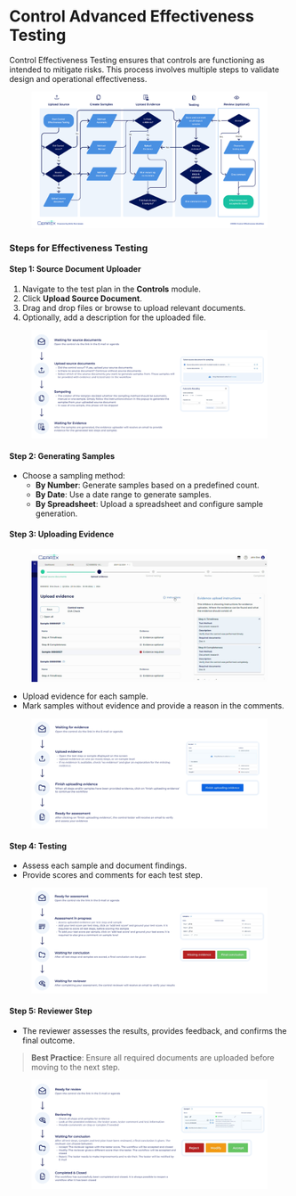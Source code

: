 # Control Advanced Effectiveness Testing

Control Effectiveness Testing ensures that controls are functioning as intended to mitigate risks. This process involves multiple steps to validate design and operational effectiveness.

<figure><img src="../../../.gitbook/assets/Control Effectiveness Workflow V5.jpg" alt=""><figcaption></figcaption></figure>

### Steps for Effectiveness Testing

#### Step 1: Source Document Uploader

1. Navigate to the test plan in the **Controls** module.
2. Click **Upload Source Document**.
3. Drag and drop files or browse to upload relevant documents.
4. Optionally, add a description for the uploaded file.

<figure><img src="../../../.gitbook/assets/image (2) (1) (1).png" alt=""><figcaption></figcaption></figure>

#### Step 2: Generating Samples

* Choose a sampling method:
  * **By Number**: Generate samples based on a predefined count.
  * **By Date**: Use a date range to generate samples.
  * **By Spreadsheet**: Upload a spreadsheet and configure sample generation.

#### Step 3: Uploading Evidence

<figure><img src="../../../.gitbook/assets/upload_evidence_page_screenshot_2.jpg" alt=""><figcaption></figcaption></figure>

* Upload evidence for each sample.
* Mark samples without evidence and provide a reason in the comments.

<figure><img src="../../../.gitbook/assets/image (1) (1) (1) (1) (1) (1) (1) (1) (1) (1).png" alt=""><figcaption></figcaption></figure>

#### Step 4: Testing

* Assess each sample and document findings.
* Provide scores and comments for each test step.

<figure><img src="../../../.gitbook/assets/image (2) (1) (1) (1).png" alt=""><figcaption></figcaption></figure>

#### Step 5: Reviewer Step

* The reviewer assesses the results, provides feedback, and confirms the final outcome.

> **Best Practice**: Ensure all required documents are uploaded before moving to the next step.

<figure><img src="../../../.gitbook/assets/image (3).png" alt=""><figcaption></figcaption></figure>

